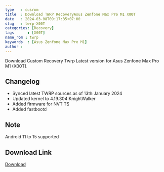 ```yaml
---
type   : cusrom
title  : Download TWRP RecoveryAsus Zenfone Max Pro M1 X00T
date   : 2024-03-08T09:17:35+07:00
slug   : twrp-X00T
categories: [Recovery]
tags      : [X00T]
name_rom : twrp
keywords  : [Asus Zenfone Max Pro M1]
author : 
---
```


Download Custom Recovery Twrp Latest version for Asus Zenfone Max Pro M1 (X00T).

## Changelog
- Synced latest TWRP sources as of 13th January 2024 
- Updated kernel to 4.19.304 KnightWalker
- Added firmware for NVT TS
- Added fastbootd

## Note
Android 11 to 15 supported

## Download Link
[Download](https://www.pling.com/p/2106780/)
